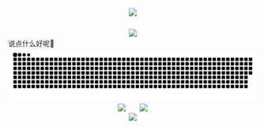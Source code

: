 
<!-- 动态打字效果 -->
<h1 align="center">
  <a href="https://anzhiy.cn/">
    <img src="https://readme-typing-svg.herokuapp.com?color=%2336BCF7&lines=我的肩上是风，风上是闪耀的星辰.;console.log(%22Hello%EF%BC%8Cworld%22)">
  </a>
</h1>
<div align="center"><img src="https://cdn.jsdelivr.net/gh/SoIncredible/SoIncredible/assets/github-contribution-grid-snake.svg" /></div>
说点什么好呢🤔
<div align="center"><img src="https://raw.githubusercontent.com/SoIncredible/SoIncredible/main/assets/github-contribution-grid-snake.svg" ></div>
<div align="center">
<span>  </span>
<img height="170px" src="https://github-readme-stats.vercel.app/api?username=SoIncredible" /><span>  </span><img height="170px" src="https://github-readme-stats.vercel.app/api/top-langs/?username=SoIncredible&layout=compact&langs_count=8" />
<span>  </span>
</div>


<div align="center">
    <img  src="https://github-readme-streak-stats.herokuapp.com/?user=SoIncredible  " />
</div>
<!--
**SoIncredible/SoIncredible** is a ✨ _special_ ✨ repository because its `README.md` (this file) appears on your GitHub profile.

Here are some ideas to get you started:

- 🔭 I’m currently working on ...
- 🌱 I’m currently learning ...
- 👯 I’m looking to collaborate on ...
- 🤔 I’m looking for help with ...
- 💬 Ask me about ...
- 📫 How to reach me: ...
- 😄 Pronouns: ...
- ⚡ Fun fact: ...
-->
